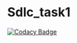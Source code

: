 # Sdlc_task1

[![Codacy Badge](https://app.codacy.com/project/badge/Grade/27b9693ff2d740738877776bbed24c0f)](https://www.codacy.com/manual/99002502/Sdlc_task1?utm_source=github.com&amp;utm_medium=referral&amp;utm_content=99002502/Sdlc_task1&amp;utm_campaign=Badge_Grade)
